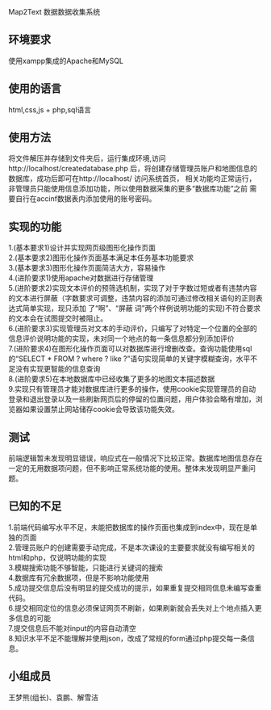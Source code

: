 Map2Text 数据数据收集系统

## 环境要求

使用xampp集成的Apache和MySQL

## 使用的语言

html,css,js + php,sql语言

## 使用方法

将文件解压并存储到文件夹后，运行集成环境,访问http://localhost/createdatabase.php
后，将创建存储管理员账户和地图信息的数据库，成功后即可在http://localhost/ 访问系统首页，
相关功能均正常运行，非管理员只能使用信息添加功能，所以使用数据采集的更多“数据库功能”之前
需要自行在accinf数据表内添加使用的账号密码。

## 实现的功能

1.(基本要求1)设计并实现网页级图形化操作页面<br>
2.(基本要求2)图形化操作页面基本满足本任务基本功能要求<br>
3.(基本要求3)图形化操作页面简洁大方，容易操作<br>
4.(进阶要求1)使用apache对数据进行存储管理<br>
5.(进阶要求2)实现文本评价的预筛选机制，实现了对于字数过短或者有违禁内容的文本进行屏蔽（字数要求可调整，违禁内容的添加可通过修改相关语句的正则表达式简单实现，现只添加	了“啊”、“屏蔽	 词”两个样例说明功能的实现)不符合要求的文本会在试图提交时被阻止。<br>
6.(进阶要求3)实现管理员对文本的手动评价，只编写了对特定一个位置的全部的信息评价说明功能的实现，未对同一个地点的每一条信息都分别添加评价<br>
7.(进阶要求4)在图形化操作页面可以对数据库进行增删改查。查询功能使用sql的“SELECT * FROM ? where ? like ?”语句实现简单的关键字模糊查询，水平不足没有实现更智能的信息查询<br>
8.(进阶要求5)在本地数据库中已经收集了更多的地图文本描述数据<br>
9.实现只有管理员才能对数据库进行更多的操作，使用cookie实现管理员的自动登录和退出登录以及一些刷新网页后的停留的位置问题，用户体验会略有增加，浏览器如果设置禁止网站储存cookie会导致该功能失效。

## 测试

前端逻辑暂未发现明显错误，响应式在一般情况下比较正常。数据库地图信息存在一定的无用数据项问题，但不影响正常系统功能的使用。整体未发现明显严重问题。

## 已知的不足

1.前端代码编写水平不足，未能把数据库的操作页面也集成到index中，现在是单独的页面<br>
2.管理员账户的创建需要手动完成，不是本次课设的主要要求就没有编写相关的html和php，仅说明功能的实现<br>
3.模糊搜索功能不够智能，只能进行关键词的搜索<br>
4.数据库有冗余数据项，但是不影响功能使用<br>
5.成功提交信息后没有明显的提交成功的提示，如果重复提交相同信息未编写查重代码。<br>
6.提交相同定位的信息必须保证网页不刷新，如果刷新就会丢失对上个地点插入更多信息的可能<br>
7.提交信息后不能对input的内容自动清空<br>
8.知识水平不足不能理解并使用json，改成了常规的form通过php提交每一条信息。

## 小组成员

王梦熊(组长)、袁鹏、解雪洁
